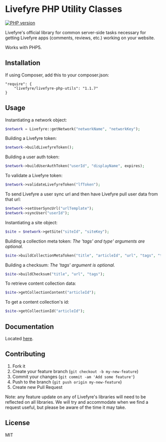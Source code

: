 # Livefyre PHP Utility Classes
[![PHP version](https://badge.fury.io/ph/Livefyre%2Flivefyre-php-utils.png)](http://badge.fury.io/ph/Livefyre%2Flivefyre-php-utils)

Livefyre's official library for common server-side tasks necessary for getting Livefyre apps (comments, reviews, etc.) working on your website.

Works with PHP5.

## Installation

If using Composer, add this to your composer.json:

	"require": {
        "livefyre/livefyre-php-utils": "1.1.7"
    }

## Usage

Instantiating a network object:

```php
$network = Livefyre::getNetwork("networkName", "networkKey");
```

Building a Livefyre token:

```php
$network->buildLivefyreToken();
```

Building a user auth token:

```php
$network->buildUserAuthToken("userId", "displayName", expires);
```

To validate a Livefyre token:

```php
$network->validateLivefyreToken("lfToken");
```

To send Livefyre a user sync url and then have Livefyre pull user data from that url:

```php
$network->setUserSyncUrl("urlTemplate");
$network->syncUser("userId");
```

Instantiating a site object:

```php
$site = $network->getSite("siteId", "siteKey");
```

Building a collection meta token:
*The 'tags' and type' arguments are optional.*

```php
$site->buildCollectionMetaToken("title", "articleId", "url", "tags", "type");
```

Building a checksum:
*The 'tags' argument is optional.*

```php
$site->buildChecksum("title", "url", "tags");
```

To retrieve content collection data:

```php
$site->getCollectionContent("articleId");
```

To get a content collection's id:

```php
$site->getCollectionId("articleId");
```

## Documentation

Located [here](http://answers.livefyre.com/developers/libraries).

## Contributing

1. Fork it
2. Create your feature branch (`git checkout -b my-new-feature`)
3. Commit your changes (`git commit -am 'Add some feature'`)
4. Push to the branch (`git push origin my-new-feature`)
5. Create new Pull Request

Note: any feature update on any of Livefyre's libraries will need to be reflected on all libraries. We will try and accommodate when we find a request useful, but please be aware of the time it may take.

## License

MIT
